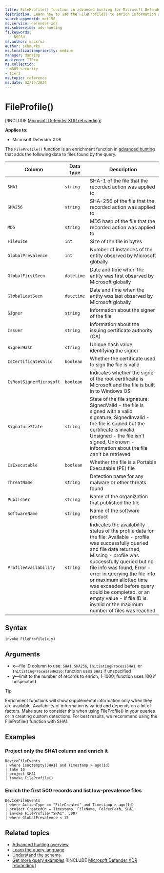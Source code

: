 ```yaml
---
title: FileProfile() function in advanced hunting for Microsoft Defender XDR
description: Learn how to use the FileProfile() to enrich information about files in your advanced hunting query results
search.appverid: met150
ms.service: defender-xdr
ms.subservice: adv-hunting
f1.keywords: 
  - NOCSH
ms.author: maccruz
author: schmurky
ms.localizationpriority: medium
manager: dansimp
audience: ITPro
ms.collection: 
- m365-security
- tier3
ms.topic: reference
ms.date: 02/16/2024
---
```


# FileProfile()

[!INCLUDE [Microsoft Defender XDR rebranding](../includes/microsoft-defender.md)]


**Applies to:**
- Microsoft Defender XDR

The `FileProfile()` function is an enrichment function in [advanced hunting](advanced-hunting-overview.md) that adds the following data to files found by the query.

| Column | Data type | Description |
|------------|---------------|-------------|
| `SHA1` | `string` | SHA-1 of the file that the recorded action was applied to |
| `SHA256` | `string` | SHA-256 of the file that the recorded action was applied to |
| `MD5` | `string` | MD5 hash of the file that the recorded action was applied to |
| `FileSize` | `int` | Size of the file in bytes |
| `GlobalPrevalence` | `int` | Number of instances of the entity observed by Microsoft globally |
| `GlobalFirstSeen` | `datetime` | Date and time when the entity was first observed by Microsoft globally |
| `GlobalLastSeen` | `datetime` | Date and time when the entity was last observed by Microsoft globally |
| `Signer` | `string` | Information about the signer of the file |
| `Issuer` | `string` | Information about the issuing certificate authority (CA) |
| `SignerHash` | `string` | Unique hash value identifying the signer |
| `IsCertificateValid` | `boolean` | Whether the certificate used to sign the file is valid |
| `IsRootSignerMicrosoft` | `boolean` | Indicates whether the signer of the root certificate is Microsoft and the file is built in to Windows OS |
| `SignatureState` | `string` | State of the file signature: SignedValid - the file is signed with a valid signature, SignedInvalid - the file is signed but the certificate is invalid, Unsigned - the file isn't signed, Unknown - information about the file can't be retrieved
| `IsExecutable` | `boolean` | Whether the file is a Portable Executable (PE) file |
| `ThreatName` | `string` | Detection name for any malware or other threats found |
| `Publisher` | `string` | Name of the organization that published the file |
| `SoftwareName` | `string` | Name of the software product |
| `ProfileAvailability` | `string` | Indicates the availability status of the profile data for the file: Available - profile was successfully queried and file data returned, Missing - profile was successfully queried but no file info was found, Error - error in querying the file info or maximum allotted time was exceeded before query could be completed, or an empty value - if file ID is invalid or the maximum number of files was reached |




## Syntax

```kusto
invoke FileProfile(x,y)
```

## Arguments

- **x**—file ID column to use: `SHA1`, `SHA256`, `InitiatingProcessSHA1`, or `InitiatingProcessSHA256`; function uses `SHA1` if unspecified
- **y**—limit to the number of records to enrich, 1-1000; function uses 100 if unspecified


> [!TIP]
> Enrichment functions will show supplemental information only when they are available. Availability of information is varied and depends on a lot of factors. Make sure to consider this when using FileProfile() in your queries or in creating custom detections. For best results, we recommend using the FileProfile() function with SHA1.

## Examples

### Project only the SHA1 column and enrich it

```kusto
DeviceFileEvents
| where isnotempty(SHA1) and Timestamp > ago(1d)
| take 10
| project SHA1
| invoke FileProfile()
```

### Enrich the first 500 records and list low-prevalence files

```kusto
DeviceFileEvents
| where ActionType == "FileCreated" and Timestamp > ago(1d)
| project CreatedOn = Timestamp, FileName, FolderPath, SHA1
| invoke FileProfile("SHA1", 500) 
| where GlobalPrevalence < 15
```

## Related topics
- [Advanced hunting overview](advanced-hunting-overview.md)
- [Learn the query language](advanced-hunting-query-language.md)
- [Understand the schema](advanced-hunting-schema-tables.md)
- [Get more query examples](advanced-hunting-shared-queries.md)
[!INCLUDE [Microsoft Defender XDR rebranding](../../includes/defender-m3d-techcommunity.md)]

